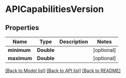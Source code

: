 # APICapabilitiesVersion

## Properties
Name | Type | Description | Notes
------------ | ------------- | ------------- | -------------
**minimum** | **Double** |  | [optional] 
**maximum** | **Double** |  | [optional] 

[[Back to Model list]](../README.md#documentation-for-models) [[Back to API list]](../README.md#documentation-for-api-endpoints) [[Back to README]](../README.md)


